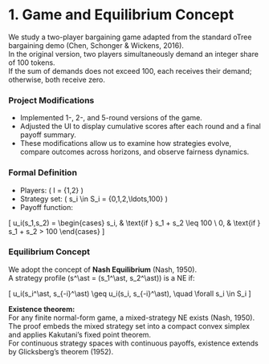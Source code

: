 # 1. Game and Equilibrium Concept

We study a two-player bargaining game adapted from the standard oTree bargaining demo (Chen, Schonger & Wickens, 2016).  
In the original version, two players simultaneously demand an integer share of 100 tokens.  
If the sum of demands does not exceed 100, each receives their demand; otherwise, both receive zero.

### Project Modifications
- Implemented 1-, 2-, and 5-round versions of the game.  
- Adjusted the UI to display cumulative scores after each round and a final payoff summary.  
- These modifications allow us to examine how strategies evolve, compare outcomes across horizons, and observe fairness dynamics.

### Formal Definition
- Players: \( I = \{1,2\} \)  
- Strategy set: \( s_i \in S_i = \{0,1,2,\ldots,100\} \)  
- Payoff function:  

\[
u_i(s_1,s_2) =
\begin{cases}
s_i, & \text{if } s_1 + s_2 \leq 100 \\
0, & \text{if } s_1 + s_2 > 100
\end{cases}
\]

### Equilibrium Concept
We adopt the concept of **Nash Equilibrium** (Nash, 1950).  
A strategy profile \(s^\ast = (s_1^\ast, s_2^\ast)\) is a NE if:

\[
u_i(s_i^\ast, s_{-i}^\ast) \geq u_i(s_i, s_{-i}^\ast), \quad \forall s_i \in S_i
\]

**Existence theorem:**  
For any finite normal-form game, a mixed-strategy NE exists (Nash, 1950).  
The proof embeds the mixed strategy set into a compact convex simplex and applies Kakutani’s fixed point theorem.  
For continuous strategy spaces with continuous payoffs, existence extends by Glicksberg’s theorem (1952).
